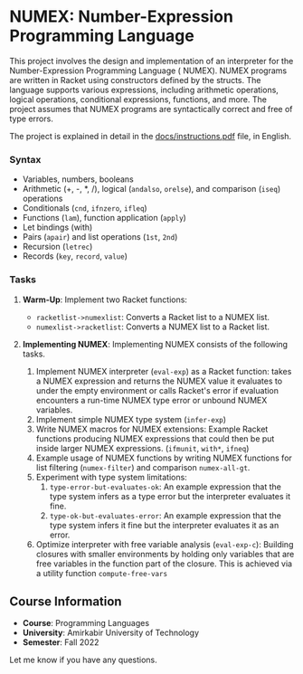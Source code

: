 # NUMEX: Number-Expression Programming Language

This project involves the design and implementation of an interpreter for the Number-Expression Programming Language (
NUMEX). NUMEX programs are written in Racket using constructors defined by the structs. The language supports various
expressions, including arithmetic operations, logical operations, conditional expressions, functions, and more. The
project assumes that NUMEX programs are syntactically correct and free of type errors.

The project is explained in detail in the [docs/instructions.pdf](docs/instructions.pdf) file, in English.

### Syntax

- Variables, numbers, booleans
- Arithmetic (+, -, *, /), logical (`andalso`, `orelse`), and comparison (`iseq`) operations
- Conditionals (`cnd`, `ifnzero`, `ifleq`)
- Functions (`lam`), function application (`apply`)
- Let bindings (with)
- Pairs (`apair`) and list operations (`1st`, `2nd`)
- Recursion (`letrec`)
- Records (`key`, `record`, `value`)

### Tasks

1. **Warm-Up**: Implement two Racket functions:
    - `racketlist->numexlist`: Converts a Racket list to a NUMEX list.
    - `numexlist->racketlist`: Converts a NUMEX list to a Racket list.

2. **Implementing NUMEX**: Implementing NUMEX consists of the following tasks.
    1. Implement NUMEX interpreter (`eval-exp`) as a Racket function: takes a NUMEX expression
       and returns the NUMEX value it evaluates to under the empty environment or calls Racket's error if evaluation
       encounters a run-time NUMEX type error or unbound NUMEX variables.
    2. Implement simple NUMEX type system (`infer-exp`)
    3. Write NUMEX macros for NUMEX extensions: Example Racket functions producing NUMEX expressions that could then
       be put inside larger NUMEX expressions. (`ifmunit`, `with*`, `ifneq`)
    4. Example usage of NUMEX functions by writing NUMEX functions for list filtering (`numex-filter`) and
       comparison `numex-all-gt`.
    5. Experiment with type system limitations:
        1. `type-error-but-evaluates-ok`: An example expression that the type system infers as a type error but the
           interpreter evaluates it fine.
        2. `type-ok-but-evaluates-error`: An example expression that the type system infers it fine but the interpreter
           evaluates it as an error.
    6. Optimize interpreter with free variable analysis (`eval-exp-c`): Building closures with smaller environments by
       holding only variables that are free variables in the function part of the closure. This is achieved via a utility
       function `compute-free-vars`

## Course Information

- **Course**: Programming Languages
- **University**: Amirkabir University of Technology
- **Semester**: Fall 2022

Let me know if you have any questions.
